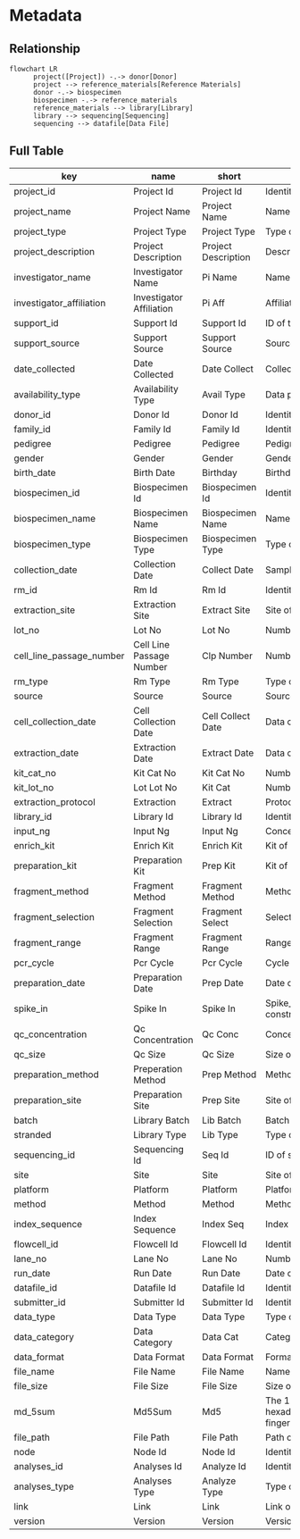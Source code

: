 # Metadata

## Relationship

```mermaid
flowchart LR
      project([Project]) -.-> donor[Donor]
      project --> reference_materials[Reference Materials]
      donor -.-> biospecimen
      biospecimen -.-> reference_materials
      reference_materials --> library[Library]
      library --> sequencing[Sequencing]
      sequencing --> datafile[Data File]
```

## Full Table
| key                      | name                     | short               | description                                                                                                             | type      | collection | from                |
| ------------------------ | ------------------------ | ------------------- | ----------------------------------------------------------------------------------------------------------------------- | --------- | ---------- | ------------------- |
| project_id               | Project Id               | Project Id          | Identity of the project.                                                                                                | category  | quartet    | project             |
| project_name             | Project Name             | Project Name        | Name of the project.                                                                                                    | category  | quartet    | project             |
| project_type             | Project Type             | Project Type        | Type of the project.                                                                                                    | category  | quartet    | project             |
| project_description      | Project Description      | Project Description | Description of the project.                                                                                             | category  | quartet    | project             |
| investigator_name        | Investigator Name        | Pi Name             | Name of the investigator.                                                                                               | category  | quartet    | project             |
| investigator_affiliation | Investigator Affiliation | Pi Aff              | Affiliation of the investigator.                                                                                        | category  | quartet    | project             |
| support_id               | Support Id               | Support Id          | ID of the project funded.                                                                                               | category  | quartet    | project             |
| support_source           | Support Source           | Support Source      | Source of the project funded.                                                                                           | category  | quartet    | project             |
| date_collected           | Date Collected           | Date Collect        | Collection date.                                                                                                        | number    | quartet    | project             |
| availability_type        | Availability Type        | Avail Type          | Data privacy.                                                                                                           | category  | quartet    | project             |
| donor_id                 | Donor Id                 | Donor Id            | Identity of the donor.                                                                                                  | category  | quartet    | donor               |
| family_id                | Family Id                | Family Id           | Identity of the family.                                                                                                 | category  | quartet    | donor               |
| pedigree                 | Pedigree                 | Pedigree            | Pedigree of the family                                                                                                  | category  | quartet    | donor               |
| gender                   | Gender                   | Gender              | Gender of the donor.                                                                                                    | category  | quartet    | donor               |
| birth_date               | Birth Date               | Birthday            | Birthday of the donor.                                                                                                  | number    | quartet    | donor               |
| biospecimen_id           | Biospecimen Id           | Biospecimen Id      | Identity of the biospecimen.                                                                                            | category  | quartet    | biospecimen         |
| biospecimen_name         | Biospecimen Name         | Biospecimen Name    | Name of the biospecimen.                                                                                                | category  | quartet    | biospecimen         |
| biospecimen_type         | Biospecimen Type         | Biospecimen Type    | Type of the biospecimen.                                                                                                | category  | quartet    | biospecimen         |
| collection_date          | Collection Date          | Collect Date        | Sample collection date.                                                                                                 | number    | quartet    | biospecimen         |
| rm_id                    | Rm Id                    | Rm Id               | Identity of the RM.                                                                                                     | category  | quartet    | reference_materials |
| extraction_site          | Extraction Site          | Extract Site        | Site of the extraction.                                                                                                 | category  | quartet    | reference_materials |
| lot_no                   | Lot No                   | Lot No              | Number of batch.                                                                                                        | number    | quartet    | reference_materials |
| cell_line_passage_number | Cell Line Passage Number | Clp Number          | Number of cell line passage.                                                                                            | number    | quartet    | reference_materials |
| rm_type                  | Rm Type                  | Rm Type             | Type of the RM.                                                                                                         | category  | quartet    | reference_materials |
| source                   | Source                   | Source              | Source of the sample.(eg. Blood, cell, etc.)                                                                            | category  | quartet    | reference_materials |
| cell_collection_date     | Cell Collection Date     | Cell Collect Date   | Data of cell collcollectionction.                                                                                       | number    | quartet    | reference_materials |
| extraction_date          | Extraction Date          | Extract Date        | Data of materials extraction.                                                                                           | number    | quartet    | reference_materials |
| kit_cat_no               | Kit Cat No               | Kit Cat No          | Number kit cat.                                                                                                         | number    | quartet    | reference_materials |
| kit_lot_no               | Lot Lot No               | Kit Cat             | Number kit lot.                                                                                                         | number    | quartet    | reference_materials |
| extraction_protocol      | Extraction               | Extract             | Protocol of extraction.                                                                                                 | number    | quartet    | reference_materials |
| library_id               | Library Id               | Library Id          | Identity of the library.                                                                                                | number    | quartet    | library             |
| input_ng                 | Input Ng                 | Input Ng            | Concentration of input.                                                                                                 | precision | quartet    | library             |
| enrich_kit               | Enrich Kit               | Enrich Kit          | Kit of library enrichment.                                                                                              | category  | quartet    | library             |
| preparation_kit          | Preparation Kit          | Prep Kit            | Kit of preperation.                                                                                                     | category  | quartet    | library             |
| fragment_method          | Fragment Method          | Fragment Method     | Method of the fragment.                                                                                                 | category  | quartet    | library             |
| fragment_selection       | Fragment Selection       | Fragment Select     | Selection of the fragment.                                                                                              | category  | quartet    | library             |
| fragment_range           | Fragment Range           | Fragment Range      | Range of the fragment.                                                                                                  | precision | quartet    | library             |
| pcr_cycle                | Pcr Cycle                | Pcr Cycle           | Cycle of PCR                                                                                                            | number    | quartet    | library             |
| preparation_date         | Preparation Date         | Prep Date           | Date of preperation.                                                                                                    | number    | quartet    | library             |
| spike_in                 | Spike In                 | Spike In            | Spike_in added in the library construction.PreparationpreparationPreparationpreparation                                 | category  | quartet    | library             |
| qc_concentration         | Qc Concentration         | Qc Conc             | Concentration of quality control.                                                                                       | precision | quartet    | library             |
| qc_size                  | Qc Size                  | Qc Size             | Size of quality control.                                                                                                | precision | quartet    | library             |
| preparation_method       | Preperation Method       | Prep Method         | Method of preparation.                                                                                                  | category  | quartet    | library             |
| preparation_site         | Preparation Site         | Prep Site           | Site of preparation                                                                                                     | category  | quartet    | library             |
| batch                    | Library Batch            | Lib Batch           | Batch of library                                                                                                        | category  | quartet    | library             |
| stranded                 | Library Type             | Lib Type            | Type of library                                                                                                         | category  | quartet    | library             |
| sequencing_id            | Sequencing Id            | Seq Id              | ID of sequencing.                                                                                                       | number    | quartet    | sequencing          |
| site                     | Site                     | Site                | Site of sequencing.                                                                                                     | category  | quartet    | sequencing          |
| platform                 | Platform                 | Platform            | Platform of sequencing.                                                                                                 | category  | quartet    | sequencing          |
| method                   | Method                   | Method              | Method of sequencing.                                                                                                   | category  | quartet    | sequencing          |
| index_sequence           | Index Sequence           | Index Seq           | Index of sequencing.                                                                                                    | category  | quartet    | sequencing          |
| flowcell_id              | Flowcell Id              | Flowcell Id         | Identity of the flowcell.                                                                                               | category  | quartet    | sequencing          |
| lane_no                  | Lane No                  | Lane No             | Number of the lane.                                                                                                     | number    | quartet    | sequencing          |
| run_date                 | Run Date                 | Run Date            | Date of process running.                                                                                                | number    | quartet    | sequencing          |
| datafile_id              | Datafile Id              | Datafile Id         | Identity of the data file.                                                                                              | category  | quartet    | datafile            |
| submitter_id             | Submitter Id             | Submitter Id        | Identity of the submitter.                                                                                              | category  | quartet    | datafile            |
| data_type                | Data Type                | Data Type           | Type of the data file.                                                                                                  | category  | quartet    | datafile            |
| data_category            | Data Category            | Data Cat            | Category of the data file.                                                                                              | category  | quartet    | datafile            |
| data_format              | Data Format              | Data Format         | Format of the data file.                                                                                                | category  | quartet    | datafile            |
| file_name                | File Name                | File Name           | Name of the data file.                                                                                                  | category  | quartet    | datafile            |
| file_size                | File Size                | File Size           | Size of the datafile.                                                                                                   | precision | quartet    | datafile            |
| md_5sum                  | Md5Sum                   | Md5                 | The 128-bit hash value expressed as a 32 digit hexadecimal number (in lower case) used as a file's digital fingerprint. | category  | quartet    | datafile            |
| file_path                | File Path                | File Path           | Path of the date file.                                                                                                  | category  | quartet    | datafile            |
| node                     | Node Id                  | Node Id             | Identity of the Node URL.                                                                                               | category  | quartet    | datafile            |
| analyses_id              | Analyses Id              | Analyze Id          | Identity of the analyses.                                                                                               | category  | quartet    | analyses            |
| analyses_type            | Analyses Type            | Analyze Type        | Type of the analyses.                                                                                                   | category  | quartet    | analyses            |
| link                     | Link                     | Link                | Link of the analyses.                                                                                                   | category  | quartet    | analyses            |
| version                  | Version                  | Version             | Version of the analyses.                                                                                                | category  | quartet    | analyses            |